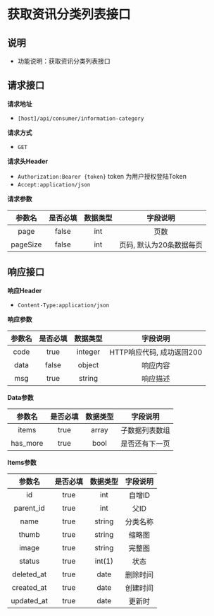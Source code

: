 # 获取资讯分类列表接口

## 说明

* 功能说明：获取资讯分类列表接口

## 请求接口

**请求地址**

* `[host]/api/consumer/information-category`

**请求方式**

* `GET`

**请求头Header**

* `Authorization:Bearer {token}` token 为用户授权登陆Token
* `Accept:application/json`

**请求参数**

| 参数名 | 是否必填 | 数据类型 | 字段说明 |
| :---: | :---: | :---: | :---: |
| page | false | int | 页数 |
| pageSize | false | int | 页码, 默认为20条数据每页 |

## 响应接口

**响应Header**

* `Content-Type:application/json`

**响应参数**

| 参数名 | 是否必填 | 数据类型 | 字段说明 |
| :---: | :---: | :---: | :---: |
| code | true | integer | HTTP响应代码, 成功返回200 |
| data | false | object | 响应内容 |
| msg | true | string | 响应描述 |

**Data参数**

| 参数名 | 是否必填 | 数据类型 | 字段说明 |
| :---: | :---: | :---: | :---: |
| items | true | array | 子数据列表数组 |
| has\_more | true | bool | 是否还有下一页 |

**Items参数**

| 参数名 | 是否必填 | 数据类型 | 字段说明 |
| :---: | :---: | :---: | :---: |
| id | true | int | 自增ID |
| parent\_id | true | int | 父ID |
| name | true | string | 分类名称 |
| thumb | true | string | 缩略图 |
| image | true | string | 完整图 |
| status | true | int\(1\) | 状态 |
| deleted\_at | true | date | 删除时间 |
| created\_at | true | date | 创建时间 |
| updated\_at | true | date | 更新时 |

